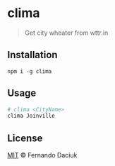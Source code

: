 # clima

> Get city wheater from wttr.in

## Installation

```console
npm i -g clima
```

## Usage

```sh
# clima <CityName>
clima Joinville
```

## License

[MIT](https://github.com/fdaciuk/licenses/blob/master/MIT-LICENSE.md) &copy; Fernando Daciuk
